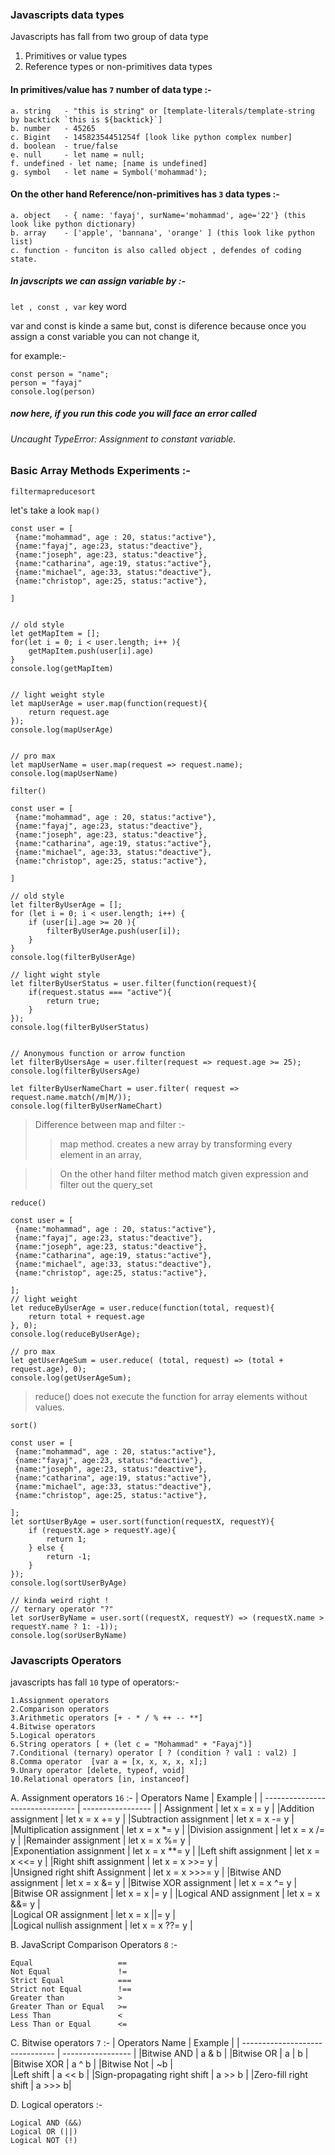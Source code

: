 ### Javascripts data types
Javascripts has fall from two group of data type
1. Primitives or value types
2. Reference types or non-primitives data types

#### In primitives/value has <code>7</code> number of  data type :-
    a. string   - "this is string" or [template-literals/template-string by backtick `this is ${backtick}`]
    b. number   - 45265
    c. Bigint   - 14582354451254f [look like python complex number]
    d. boolean  - true/false
    e. null     - let name = null;
    f. undefined - let name; [name is undefined]
    g. symbol   - let name = Symbol('mohammad');


#### On the other hand Reference/non-primitives has <code>3</code> data types :-
    a. object   - { name: 'fayaj', surName='mohammad', age='22'} (this look like python dictionary)
    b. array    - ['apple', 'bannana', 'orange' ] (this look like python list)
    c. function - funciton is also called object , defendes of coding state.

##### In javscripts we can assign variable by :-
<code>let , const , var</code>
key word

var and const is kinde a same but,
const is diference because once you assign a const variable
you can not change it,

for example:-
```
const person = "name";
person = "fayaj"
console.log(person)
```
##### now here, if you run this code you will face an error called 
###### Uncaught TypeError: Assignment to constant variable.

### Basic Array Methods Experiments :-
<code>filter</code><code>map</code><code>reduce</code><code>sort</code>

let's take a look <code>map()</code>
```
const user = [
 {name:"mohammad", age : 20, status:"active"},
 {name:"fayaj", age:23, status:"deactive"},
 {name:"joseph", age:23, status:"deactive"},
 {name:"catharina", age:19, status:"active"},
 {name:"michael", age:33, status:"deactive"},
 {name:"christop", age:25, status:"active"},

]


// old style
let getMapItem = [];
for(let i = 0; i < user.length; i++ ){
	getMapItem.push(user[i].age)
}
console.log(getMapItem)


// light weight style
let mapUserAge = user.map(function(request){
	return request.age
});
console.log(mapUserAge)


// pro max 
let mapUserName = user.map(request => request.name);
console.log(mapUserName)

```

<code>filter()</code>
```
const user = [
 {name:"mohammad", age : 20, status:"active"},
 {name:"fayaj", age:23, status:"deactive"},
 {name:"joseph", age:23, status:"deactive"},
 {name:"catharina", age:19, status:"active"},
 {name:"michael", age:33, status:"deactive"},
 {name:"christop", age:25, status:"active"},

]

// old style
let filterByUserAge = [];
for (let i = 0; i < user.length; i++) {
	if (user[i].age >= 20 ){
		filterByUserAge.push(user[i]);
	}
}
console.log(filterByUserAge)

// light wight style
let filterByUserStatus = user.filter(function(request){
	if(request.status === "active"){
		return true;
	}
});
console.log(filterByUserStatus)


// Anonymous function or arrow function
let filterByUsersAge = user.filter(request => request.age >= 25);
console.log(filterByUsersAge)

let filterByUserNameChart = user.filter( request => request.name.match(/m|M/));
console.log(filterByUserNameChart)

```

> Difference between map and filter :-
>> map method. creates a new array by transforming every element in an array,

>>On the other hand filter method match given expression and filter out the query_set

<code>reduce()</code>

```
const user = [
 {name:"mohammad", age : 20, status:"active"},
 {name:"fayaj", age:23, status:"deactive"},
 {name:"joseph", age:23, status:"deactive"},
 {name:"catharina", age:19, status:"active"},
 {name:"michael", age:33, status:"deactive"},
 {name:"christop", age:25, status:"active"},

];
// light weight
let reduceByUserAge = user.reduce(function(total, request){
	return total + request.age
}, 0);
console.log(reduceByUserAge);

// pro max
let getUserAgeSum = user.reduce( (total, request) => (total + request.age), 0);
console.log(getUserAgeSum);
```
>reduce() does not execute the function 
for array elements without values.

<code>sort()</code>
```
const user = [
 {name:"mohammad", age : 20, status:"active"},
 {name:"fayaj", age:23, status:"deactive"},
 {name:"joseph", age:23, status:"deactive"},
 {name:"catharina", age:19, status:"active"},
 {name:"michael", age:33, status:"deactive"},
 {name:"christop", age:25, status:"active"},

];
let sortUserByAge = user.sort(function(requestX, requestY){
	if (requestX.age > requestY.age){
		return 1;
	} else {
		return -1;
	}
});
console.log(sortUserByAge)

// kinda weird right !
// ternary operator "?"
let sorUserByName = user.sort((requestX, requestY) => (requestX.name > requestY.name ? 1: -1));
console.log(sorUserByName)

```

### Javascripts Operators

javascripts has fall <code>10</code> type of operators:-

    1.Assignment operators
    2.Comparison operators
    3.Arithmetic operators [+ - * / % ++ -- **]
    4.Bitwise operators
    5.Logical operators
    6.String operators [ + (let c = "Mohammad" + "Fayaj")]
    7.Conditional (ternary) operator [ ? (condition ? val1 : val2) ]
    8.Comma operator  [var a = [x, x, x, x, x];]
    9.Unary operator [delete, typeof, void]
    10.Relational operators [in, instanceof]


A. Assignment operators  <code>16</code> :-
| Operators Name                  | Example           |
| ------------------------------- | ----------------- |
| Assignment                      | let x = x = y     |
|Addition assignment              | let x = x += y    |
|Subtraction assignment           | let x = x -= y    |
|Multiplication assignment        | let x = x *= y    |
|Division assignment              | let x = x /= y    |
|Remainder assignment             | let x = x %= y    |    
|Exponentiation assignment        | let x = x **= y   |
|Left shift assignment            | let x = x <<= y   |
|Right shift assignment           | let x = x >>= y   |  
|Unsigned right shift Assignment  | let x = x >>>= y  |
|Bitwise AND assignment           | let x = x &= y    | 
|Bitwise XOR assignment           | let x = x ^= y    | 
|Bitwise OR assignment            | let x = x |= y    |
|Logical AND assignment           | let x = x &&= y   |    
|Logical OR assignment            | let x = x ||= y   |           
|Logical nullish assignment       | let x = x ??= y   |


B. JavaScript Comparison Operators <code>8</code> :-

    Equal                   ==
    Not Equal               !=
    Strict Equal            ===
    Strict not Equal        !==
    Greater than            >
    Greater Than or Equal   >=
    Less Than               <
    Less Than or Equal      <=



C. Bitwise operators <code>7</code> :-
| Operators Name                  | Example           |
| ------------------------------- | ----------------- |
|Bitwise AND                   |   a & b  |
|Bitwise OR                    |   a | b  |     
|Bitwise XOR                   |   a ^ b  |
|Bitwise Not                   |      ~b  |    
|Left shift                    |   a << b | 
|Sign-propagating right shift  |   a >> b | 
|Zero-fill right shift         |   a >>> b|


D. Logical operators :-

    Logical AND (&&)
    Logical OR (||)
    Logical NOT (!)     